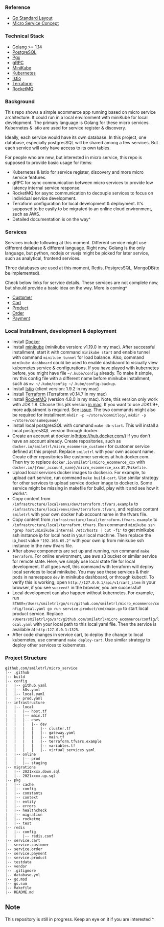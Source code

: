 ### Reference
- [Go Standard Layout](https://github.com/golang-standards/project-layout)
- [Micro Service Concept](https://docs.microsoft.com/en-us/azure/service-fabric/service-fabric-overview-microservices)

### Technical Stack
- [Golang >= 1.14](https://golang.org/)
- [PostgreSQL](https://www.postgresql.org/)
- [Pgx](https://github.com/JackC/pgx)
- [gRPC](https://github.com/grpc/grpc-go)
- [MiniKube](https://minikube.sigs.k8s.io/docs/start/)
- [Kubernetes](https://kubernetes.io/)
- [Istio](https://istio.io/)
- [Terraform](https://www.terraform.io/)
- [RocketMQ](https://rocketmq.apache.org/)

### Background
This repo shows a simple ecommerce app running based on micro service architecture. It could run in a local environment with miniKube for local development. The primary language is Golang for these micro services. Kubernetes & istio are used for service register & discovery.

Ideally, each service would have its own database. In this project, one database, especially postgresSQL will be shared among a few services. But each service will only have access to its own tables.

For people who are new, but interested in micro service, this repo is supposed to provide basic usage for items:

- Kubernetes & Istio for service register, discovery and more micro service features.
- gRPC for sync communication between micro services to provide low latency internal service response.
- RocketMQ for async communication to decouple services to focus on individual service development.
- Terraform configuration for local development & deployment. It's supposed to be easily to be migrated to an online cloud environment, such as AWS.
- Detailed documentation is on the way^

### Services
Services include following at this moment. Different service might use different database & different language. Right now, Golang is the only language, but python, nodejs or vuejs might be picked for later service, such as analytical, frontend services.

Three databases are used at this moment, Redis, PostgresSQL, MongoDB(to be implemented).

Check below links for service details. These services are not complete now, but should provide a basic idea on the way. More is coming^

- [Customer](https://github.com/smiletrl/micro_ecommerce/tree/master/service.customer)
- [Cart](https://github.com/smiletrl/micro_ecommerce/tree/master/service.cart)
- [Product](https://github.com/smiletrl/micro_ecommerce/tree/master/service.product)
- [Order](https://github.com/smiletrl/micro_ecommerce/tree/master/service.order)
- [Payment](https://github.com/smiletrl/micro_ecommerce/tree/master/service.payment)

### Local Installment, development & deployment
- Install [Docker](https://www.docker.com/)
- Install [minikube](https://minikube.sigs.k8s.io/docs/start/) (minikube version: v1.19.0 in my mac). After successful installment, start it with command `minikube start` and  enable tunnel with command `minilube tunnel` for load balance. Also, command `minikube dashboard` could be used to enable dashbaord to visiually view kubernetes service & configurations. If you have played with kubernetes before, you might have file `~/.kube/config` already. To make it simple, mv this config file with a different name before minikube installment, such as `mv ~/.kube/config ~/.kube/config-backup`.
- Install [Istio](https://istio.io/latest/docs/setup/getting-started/) (client version: 1.9.2 in my mac)
- Install [Terraform](https://www.terraform.io/) (Terraform v0.14.7 in my mac)
- Install [RocketMQ](https://rocketmq.apache.org/docs/quick-start/) (version 4.8.0 in my mac). Note, this version only work with JDK 1.8. Choose this jdk version [in mac](https://mkyong.com/java/how-to-set-java_home-environment-variable-on-mac-os-x/). If you want to use JDK1.9+, more adjustment is required. See [issue](https://github.com/apache/rocketmq/issues/2553). The two commands might also be required for installment `mkdir -p ~/store/commitlog/`, `mkdir -p ~/store/consumequeue/`.
- Install local postgresSQL with command `make db-start`. This will install a local postgresSQL version through docker.
- Create an account at docker.io(https://hub.docker.com/) if you don't have an account already. Create repositories, such as `docker.io/smiletrl/micro_ecommerce_customer` for customer service defined at this project. Replace `smiletrl` with your own account name. Create other repositories like customer services at hub.docker.com. Then try to replace `docker.io/smiletrl/micro_ecommerce_xxx` with `docker.io/{Your_account_name}/micro_ecommerce_xxx` at `/Mikefile`.
- Upload local services docker images to docker.io. For example, to upload cart service, run command `make build-cart`. Use similar strategy for other services to upload service docker image to docker.io. Some service might be missing in makefile for build, play with it and see how it works^.
- Copy content from `/infrastructure/local/envs/dev/terraform.tfvars.example` to `/infrastructure/local/envs/dev/terraform.tfvars`, and replace content `smiletrl` with your own docker hub account name in the tfvars file.
- Copy content from `/infrastructure/local/terraform.tfvars.example` to `/infrastructure/local/terraform.tfvars`. Run command `minikube ssh 'grep host.minikube.internal /etc/hosts | cut -f1'` to get minikube ssh instance ip for local host in your local machine. Then replace the ip_host value `"192.168.65.2"` with your own ip from minikube ssh instance in the new tfvars file.
- After above components are set up and running, run command `make terraform`. For online environment, use aws s3 bucket or similar service for remote state. Here, we simply use local state file for local development. If all goes well, this command with terraform will deploy local services to local minikube. You may see these services & their pods in namespace `dev` in minikube dashboard, or through kubectl. To verify this is working, open `http://127.0.0.1/api/v1/cart_item` in your browser, if you see `succeed!` in the browser, you are successful!
- Local development can also happen without kubernetes. For example, run `STAGE=/Users/smiletrl/go/src/github.com/smiletrl/micro_ecommerce/config/local.yaml go run service.product/cmd/main.go` to start local product service. Replace `/Users/smiletrl/go/src/github.com/smiletrl/micro_ecommerce/config/local.yaml` with your local path to this local yaml file. Then the service is available at `http:127.0.0.1:1325`.
- After code changes in service cart, to deploy the change to local kubernetes, use command `make deploy-cart`. Use similar strategy to deploy other services to kubernetes.

### Project Structure

```
github.com/smiletrl/micro_service
|-- .github
|-- build
|-- config
|   |-- github.yaml
|   |-- k8s.yaml
|   |-- local.yaml
|   |-- prod.yaml
|-- infrastructure
|   |-- local
|   |   |-- host.tf
|   |   |-- main.tf
|   |   |-- envs
|   |   |   |-- dev
|   |   |   |   |-- cluster.tf
|   |   |   |   |-- gateway.yaml
|   |   |   |   |-- main.tf
|   |   |   |   |-- terraform.tfvars.example
|   |   |   |   |-- variables.tf
|   |   |   |   |-- virtual_services.yaml
|   |-- online
|   |   |-- prod
|   |   |-- staging
|-- migrations
|   |-- 2021xxxx.down.sql
|   |-- 2021xxxx.up.sql
|-- pkg
|   |-- cache
|   |-- config
|   |-- constants
|   |-- context
|   |-- entity
|   |-- errors
|   |-- healthcheck
|   |-- migration
|   |-- rocketmq
|   |-- test
|-- redis
|   |-- config
|   |   |-- redis.conf
|-- service.cart
|-- service.customer
|-- service.order
|-- service.payment
|-- service.product
|-- testdata
|-- vendor
|-- .gitignore
|-- database.yml
|-- go.mod
|-- go.sum
|-- Makefile
|-- README.md
```

## Note

This repository is still in progress. Keep an eye on it if you are interested ^
